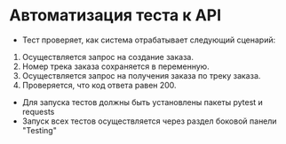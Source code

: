 # Автоматизация теста к API
- Тест проверяет, как система отрабатывает следующий сценарий:
1. Осуществляется запрос на создание заказа.
2. Номер трека заказа сохраняется в переменную.
3. Осуществляется запрос на получения заказа по треку заказа.
4. Проверяется, что код ответа равен 200.
- Для запуска тестов должны быть установлены пакеты pytest и requests
- Запуск всех тестов осуществляется через раздел боковой панели "Testing"